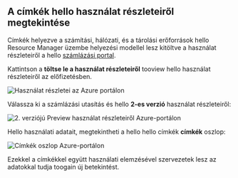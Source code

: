 


## <a name="viewing-your-tags-in-hello-usage-details"></a>A címkék hello használat részleteiről megtekintése
Címkék helyezve a számítási, hálózati, és a tárolási erőforrások hello Resource Manager üzembe helyezési modellel lesz kitöltve a használat részleteiről a hello [számlázási portal](https://account.windowsazure.com/).

Kattintson a **töltse le a használat részleteiről** tooview hello használat részleteiről az előfizetésben.

![Használat részletei az Azure portálon](./media/virtual-machines-common-tag-usage/azure-portal-tags-usage-details.png)

Válassza ki a számlázási utasítás és hello **2-es verzió** használat részleteiről:

![2. verziójú Preview használat részleteiről Azure-portálon](./media/virtual-machines-common-tag-usage/azure-portal-version2-usage-details.png)

Hello használati adatait, megtekintheti a hello hello címkék **címkék** oszlop:

![Címkék oszlop Azure-portálon](./media/virtual-machines-common-tag-usage/azure-portal-tags-column.png)

Ezekkel a címkékkel együtt használati elemzésével szervezetek lesz az adatokkal tudja toogain új betekintést.

